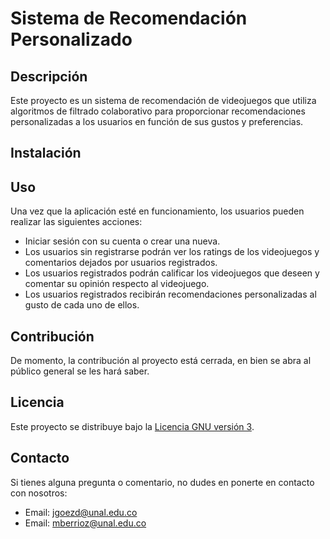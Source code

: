 # Sistema de Recomendación Personalizado

## Descripción
Este proyecto es un sistema de recomendación de videojuegos que utiliza algoritmos de filtrado colaborativo para proporcionar recomendaciones personalizadas a los usuarios en función de sus gustos y preferencias. 

## Instalación

## Uso
Una vez que la aplicación esté en funcionamiento, los usuarios pueden realizar las siguientes acciones:

- Iniciar sesión con su cuenta o crear una nueva.
- Los usuarios sin registrarse podrán ver los ratings de los videojuegos y comentarios dejados
  por usuarios registrados.
- Los usuarios registrados podrán calificar los videojuegos que deseen y comentar su opinión respecto 
  al videojuego.
- Los usuarios registrados recibirán recomendaciones personalizadas al gusto de cada uno de ellos.


## Contribución
De momento, la contribución al proyecto está cerrada, en bien se abra al público general se les hará saber.


## Licencia
Este proyecto se distribuye bajo la [Licencia GNU versión 3](LICENSE).

## Contacto
Si tienes alguna pregunta o comentario, no dudes en ponerte en contacto con nosotros:

- Email: jgoezd@unal.edu.co
- Email: mberrioz@unal.edu.co

